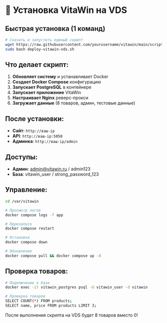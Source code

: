 # 🚀 Установка VitaWin на VDS

## Быстрая установка (1 команд)

```bash
# Скачать и запустить единый скрипт
wget https://raw.githubusercontent.com/yourusername/vitawin/main/scripts/deployment/deploy-vitawin-vds.sh
sudo bash deploy-vitawin-vds.sh
```

## Что делает скрипт:

1. **Обновляет систему** и устанавливает Docker
2. **Создает Docker Compose** конфигурацию  
3. **Запускает PostgreSQL** в контейнере
4. **Запускает приложение** VitaWin
5. **Настраивает Nginx** реверс-прокси
6. **Загружает данные** (8 товаров, админ, тестовые данные)

## После установки:

- **Сайт**: `http://ваш-ip`
- **API**: `http://ваш-ip:5050` 
- **Админка**: `http://ваш-ip/admin`

## Доступы:

- **Админ**: admin@vitawin.ru / admin123
- **База**: vitawin_user / strong_password_123

## Управление:

```bash
cd /var/vitawin

# Просмотр логов
docker compose logs -f app

# Перезапуск
docker compose restart

# Остановка
docker compose down

# Обновление
docker compose pull && docker compose up -d
```

## Проверка товаров:

```bash
# Подключение к базе
docker exec -it vitawin_postgres psql -U vitawin_user -d vitawin

# Проверка товаров
SELECT COUNT(*) FROM products;
SELECT name, price FROM products LIMIT 3;
```

После выполнения скрипта на VDS будет 8 товаров вместо 0!